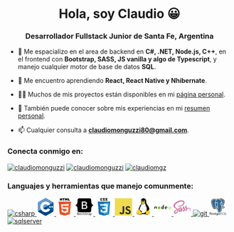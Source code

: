 <h1 align="center">Hola, soy Claudio 😀</h1>
<h3 align="center">Desarrollador Fullstack Junior de Santa Fe, Argentina</h3>

- 💬 Me espacializo en el area de backend en **C#, .NET, Node.js, C++**, en el frontend con **Bootstrap, SASS, JS vanilla y algo de Typescript**, y manejo cualquier motor de base de datos **SQL**. 

- 🌱 Me encuentro aprendiendo **React, React Native y Nhibernate**.

- 👨‍💻 Muchos de mis proyectos están disponibles en mi [página personal](https://claudiomgz.netlify.app/).

- 📄 También puede conocer sobre mis experiencias en mi [resumen personal](https://drive.google.com/file/d/1RlUl5qhliKQgT3rdzDI2EMScLGsYnQbS/view?usp=share_link).

- 📫 Cualquier consulta a **claudiomonguzzi80@gmail.com**.

<h3 align="left">Conecta conmigo en:</h3>
<p align="left">
<a href="https://linkedin.com/in/claudiomonguzzi" target="blank"><img align="center" src="https://cdn.jsdelivr.net/npm/simple-icons@3.0.1/icons/linkedin.svg" alt="claudiomonguzzi" height="30" width="40" /></a>
<a href="https://fb.com/claudiomonguzzi" target="blank"><img align="center" src="https://cdn.jsdelivr.net/npm/simple-icons@3.0.1/icons/facebook.svg" alt="claudiomonguzzi" height="30" width="40" /></a>
<a href="https://instagram.com/claudiomgz" target="blank"><img align="center" src="https://cdn.jsdelivr.net/npm/simple-icons@3.0.1/icons/instagram.svg" alt="claudiomgz" height="30" width="40" /></a>
</p>

<h3 align="left">Languajes y herramientas que manejo comunmente:</h3>
<p align="left"> 
  <a href="https://learn.microsoft.com/es-es/dotnet/csharp/" target="_blank"> <img src="https://upload.wikimedia.org/wikipedia/commons/thumb/0/0d/C_Sharp_wordmark.svg/640px-C_Sharp_wordmark.svg.png" alt="csharp" width="40" height="40"/> </a> 
  <a href="https://www.w3schools.com/cpp/" target="_blank"> <img src="https://raw.githubusercontent.com/devicons/devicon/master/icons/cplusplus/cplusplus-original.svg" alt="cplusplus" width="40" height="40"/> </a> 
  <a href="https://www.w3.org/html/" target="_blank"> <img src="https://raw.githubusercontent.com/devicons/devicon/master/icons/html5/html5-original-wordmark.svg" alt="html5" width="40" height="40"/> </a> 
  <a href="https://getbootstrap.com" target="_blank"> <img src="https://raw.githubusercontent.com/devicons/devicon/master/icons/bootstrap/bootstrap-plain-wordmark.svg" alt="bootstrap" width="40" height="40"/> </a>
  <a href="https://www.w3schools.com/css/" target="_blank"> <img src="https://raw.githubusercontent.com/devicons/devicon/master/icons/css3/css3-original-wordmark.svg" alt="css3" width="40" height="40"/> </a> 
  <a href="https://developer.mozilla.org/en-US/docs/Web/JavaScript" target="_blank"> <img src="https://raw.githubusercontent.com/devicons/devicon/master/icons/javascript/javascript-original.svg" alt="javascript" width="40" height="40"/> </a> 
  <a href="https://www.linux.org/" target="_blank"> <img src="https://raw.githubusercontent.com/devicons/devicon/master/icons/linux/linux-original.svg" alt="linux" width="40" height="40"/> </a> 
  <a href="https://nodejs.org" target="_blank"> <img src="https://raw.githubusercontent.com/devicons/devicon/master/icons/nodejs/nodejs-original-wordmark.svg" alt="nodejs" width="40" height="40"/> </a>  
  <a href="https://sass-lang.com" target="_blank"> <img src="https://raw.githubusercontent.com/devicons/devicon/master/icons/sass/sass-original.svg" alt="sass" width="40" height="40"/> </a> 
  <a href="https://git-scm.com/" target="_blank"> <img src="https://www.vectorlogo.zone/logos/git-scm/git-scm-icon.svg" alt="git" width="40" height="40"/> </a> 
  <a href="https://www.postgresql.org" target="_blank"> <img src="https://raw.githubusercontent.com/devicons/devicon/master/icons/postgresql/postgresql-original-wordmark.svg" alt="postgresql" width="40" height="40"/> </a>
  <a href="https://www.microsoft.com/es-es/sql-server/sql-server-downloads" target="_blank"> <img src="https://www.dataprix.com/files/uploads/103image/logo_sqlserver.png" alt="sqlserver" width="40" height="40"/> </a>
</p>


